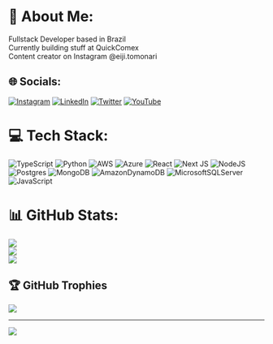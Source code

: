 # 💫 About Me:
Fullstack Developer based in Brazil<br>Currently building stuff at QuickComex<br>Content creator on Instagram @eiji.tomonari


## 🌐 Socials:
[![Instagram](https://img.shields.io/badge/Instagram-%23E4405F.svg?logo=Instagram&logoColor=white)](https://instagram.com/eiji.tomonari) [![LinkedIn](https://img.shields.io/badge/LinkedIn-%230077B5.svg?logo=linkedin&logoColor=white)](https://linkedin.com/in/eijitomonari) [![Twitter](https://img.shields.io/badge/Twitter-%231DA1F2.svg?logo=Twitter&logoColor=white)](https://twitter.com/eijitomonari) [![YouTube](https://img.shields.io/badge/YouTube-%23FF0000.svg?logo=YouTube&logoColor=white)](https://youtube.com/c/UCkxPHdrzq3PH8qKgMYxzq_Q) 

# 💻 Tech Stack:
![TypeScript](https://img.shields.io/badge/typescript-%23007ACC.svg?style=for-the-badge&logo=typescript&logoColor=white) ![Python](https://img.shields.io/badge/python-3670A0?style=for-the-badge&logo=python&logoColor=ffdd54) ![AWS](https://img.shields.io/badge/AWS-%23FF9900.svg?style=for-the-badge&logo=amazon-aws&logoColor=white) ![Azure](https://img.shields.io/badge/azure-%230072C6.svg?style=for-the-badge&logo=azure-devops&logoColor=white) ![React](https://img.shields.io/badge/react-%2320232a.svg?style=for-the-badge&logo=react&logoColor=%2361DAFB) ![Next JS](https://img.shields.io/badge/Next-black?style=for-the-badge&logo=next.js&logoColor=white) ![NodeJS](https://img.shields.io/badge/node.js-6DA55F?style=for-the-badge&logo=node.js&logoColor=white) ![Postgres](https://img.shields.io/badge/postgres-%23316192.svg?style=for-the-badge&logo=postgresql&logoColor=white) ![MongoDB](https://img.shields.io/badge/MongoDB-%234ea94b.svg?style=for-the-badge&logo=mongodb&logoColor=white) ![AmazonDynamoDB](https://img.shields.io/badge/Amazon%20DynamoDB-4053D6?style=for-the-badge&logo=Amazon%20DynamoDB&logoColor=white) ![MicrosoftSQLServer](https://img.shields.io/badge/Microsoft%20SQL%20Sever-CC2927?style=for-the-badge&logo=microsoft%20sql%20server&logoColor=white) ![JavaScript](https://img.shields.io/badge/javascript-%23323330.svg?style=for-the-badge&logo=javascript&logoColor=%23F7DF1E)
# 📊 GitHub Stats:
![](https://github-readme-stats.vercel.app/api?username=EijiTomonari&theme=synthwave&hide_border=false&include_all_commits=false&count_private=false)<br/>
![](https://github-readme-streak-stats.herokuapp.com/?user=EijiTomonari&theme=synthwave&hide_border=false)<br/>
![](https://github-readme-stats.vercel.app/api/top-langs/?username=EijiTomonari&theme=synthwave&hide_border=false&include_all_commits=false&count_private=false&layout=compact)

## 🏆 GitHub Trophies
![](https://github-profile-trophy.vercel.app/?username=EijiTomonari&theme=monokai&no-frame=false&no-bg=true&margin-w=4)

---
[![](https://visitcount.itsvg.in/api?id=EijiTomonari&icon=0&color=10)](https://visitcount.itsvg.in)

<!-- Proudly created with GPRM ( https://gprm.itsvg.in ) -->
